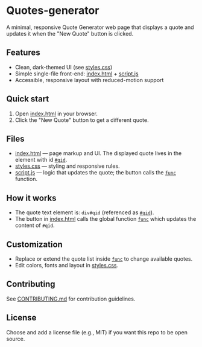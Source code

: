 # Quotes-generator

A minimal, responsive Quote Generator web page that displays a quote and updates it when the "New Quote" button is clicked.

## Features

- Clean, dark-themed UI (see [styles.css](styles.css))
- Simple single-file front-end: [index.html](index.html) + [script.js](script.js)
- Accessible, responsive layout with reduced-motion support

## Quick start

1. Open [index.html](index.html) in your browser.
2. Click the "New Quote" button to get a different quote.

## Files

- [index.html](index.html) — page markup and UI. The displayed quote lives in the element with id [`#qid`](index.html).
- [styles.css](styles.css) — styling and responsive rules.
- [script.js](script.js) — logic that updates the quote; the button calls the [`func`](script.js) function.

## How it works

- The quote text element is: `div#qid` (referenced as [`#qid`](index.html)).
- The button in [index.html](index.html) calls the global function [`func`](script.js) which updates the content of `#qid`.

## Customization

- Replace or extend the quote list inside [`func`](script.js) to change available quotes.
- Edit colors, fonts and layout in [styles.css](styles.css).

## Contributing

See [CONTRIBUTING.md](CONTRIBUTING.md) for contribution guidelines.

## License

Choose and add a license file (e.g., MIT) if you want this repo to be open source.

